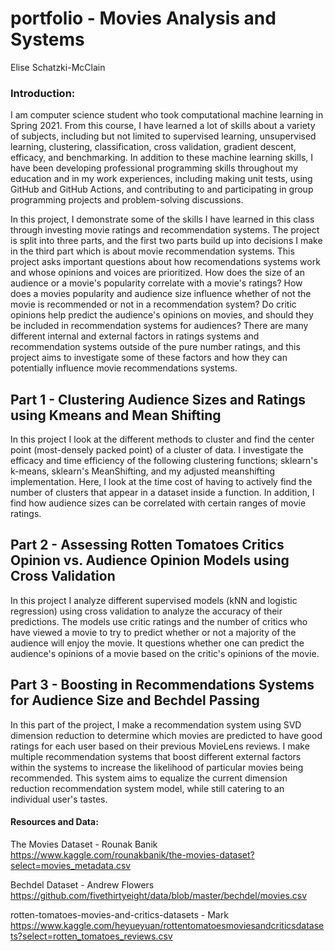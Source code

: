 # portfolio - Movies Analysis and Systems

Elise Schatzki-McClain

### Introduction:

I am computer science student who took computational machine learning in Spring 2021. From this course, I have learned a lot of skills about a variety of subjects, including but not limited to supervised learning, unsupervised learning, clustering, classification, cross validation, gradient descent, efficacy, and benchmarking. In addition to these machine learning skills, I have been developing professional programming skills throughout my education and in my work experiences, including making unit tests, using GitHub and GitHub Actions, and contributing to and participating in group programming projects and problem-solving discussions.

In this project, I demonstrate some of the skills I have learned in this class through investing movie ratings and recommendation systems. The project is split into three parts, and the first two parts build up into decisions I make in the third part which is about movie recommendation systems. This project asks important questions about how recomendations systems work and whose opinions and voices are prioritized. How does the size of an audience or a movie's popularity correlate with a movie's ratings? How does a movies popularity and audience size influence whether of not the movie is recommended or not in a recommendation system? Do critic opinions help predict the audience's opinions on movies, and should they be included in recommendation systems for audiences? There are many different internal and external factors in ratings systems and recommendation systems outside of the pure number ratings, and this project aims to investigate some of these factors and how they can potentially influence movie recommendations systems.


## Part 1 - Clustering Audience Sizes and Ratings using Kmeans and Mean Shifting

In this project I look at the different methods to cluster and find the center point (most-densely packed point) of a cluster of data. I investigate the efficacy and time efficiency of the following clustering functions; sklearn's k-means, sklearn's MeanShifting, and my adjusted meanshifting implementation. Here, I look at the time cost of having to actively find the number of clusters that appear in a dataset inside a function. In addition, I find how audience sizes can be correlated with certain ranges of movie ratings.


## Part 2 - Assessing Rotten Tomatoes Critics Opinion vs. Audience Opinion Models using Cross Validation

In this project I analyze different supervised models (kNN and logistic regression) using cross validation to analyze the accuracy of their predictions. The models use critic ratings and the number of critics who have viewed a movie to try to predict whether or not a majority of the audience will enjoy the movie. It questions whether one can predict the audience's opinions of a movie based on the critic's opinions of the movie.


## Part 3 - Boosting in Recommendations Systems for Audience Size and Bechdel Passing

In this part of the project, I make a recommendation system using SVD dimension reduction to determine which movies are predicted to have good ratings for each user based on their previous MovieLens reviews. I make multiple recommendation systems that boost different external factors within the systems to increase the likelihood of particular movies being recommended. This system aims to equalize the current dimension reduction recommendation system model, while still catering to an individual user's tastes. 



#### Resources and Data:

The Movies Dataset - Rounak Banik
https://www.kaggle.com/rounakbanik/the-movies-dataset?select=movies_metadata.csv

Bechdel Dataset - Andrew Flowers
https://github.com/fivethirtyeight/data/blob/master/bechdel/movies.csv

rotten-tomatoes-movies-and-critics-datasets - Mark
https://www.kaggle.com/heyueyuan/rottentomatoesmoviesandcriticsdatasets?select=rotten_tomatoes_reviews.csv




